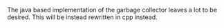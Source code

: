 The java based implementation of the garbage collector leaves a lot to be desired. This will be instead rewritten in cpp instead. 
